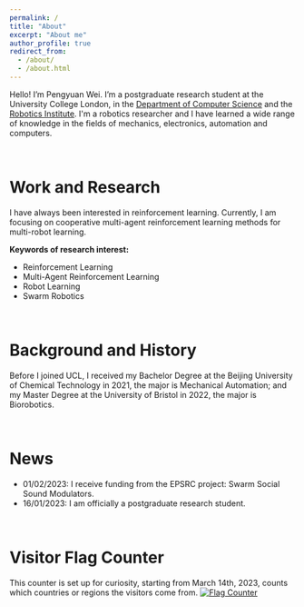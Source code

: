 ```yaml
---
permalink: /
title: "About"
excerpt: "About me"
author_profile: true
redirect_from: 
  - /about/
  - /about.html
---
```


Hello! I’m Pengyuan Wei. I’m a postgraduate research student at the University College London, in the [Department of Computer Science](https://www.ucl.ac.uk/computer-science/ucl-computer-science) and the [Robotics Institute](https://www.ucl.ac.uk/robotics/ucl-robotics-institute-0). I'm a robotics researcher and I have learned a wide range of knowledge in the fields of mechanics, electronics, automation and computers. 

<br />

Work and Research
======
I have always been interested in reinforcement learning. Currently, I am focusing on cooperative multi-agent reinforcement learning methods for multi-robot learning. 

**Keywords of research interest:**
<ul>
<li>Reinforcement Learning</li>
<li>Multi-Agent Reinforcement Learning</li>
<li>Robot Learning</li>
<li>Swarm Robotics</li>
</ul>

<br />

Background and History
======
Before I joined UCL, I received my Bachelor Degree at the Beijing University of Chemical Technology in 2021, the major is Mechanical Automation; and my Master Degree at the University of Bristol in 2022, the major is Biorobotics. 

<br />

News
======
<ul>
<li>01/02/2023: I receive funding from the EPSRC project: Swarm Social Sound Modulators.</li>
<li>16/01/2023: I am officially a postgraduate research student.</li>
</ul>

<br />

Visitor Flag Counter
======
This counter is set up for curiosity, starting from March 14th, 2023, counts which countries or regions the visitors come from.
<a href="https://info.flagcounter.com/UTfe"><img src="https://s11.flagcounter.com/countxl/UTfe/bg_FFFFFF/txt_000000/border_CCCCCC/columns_6/maxflags_12/viewers_0/labels_1/pageviews_1/flags_0/percent_0/" alt="Flag Counter" border="0"></a>
